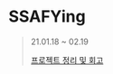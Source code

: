 # SSAFYing

> 21.01.18 ~ 02.19
>
> [프로젝트 정리 및 회고](https://www.notion.so/SSAFYing-548b8ef5d8e840c9901d3867dab2adb1)

